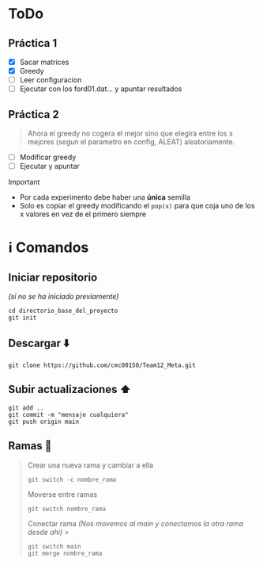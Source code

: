 # ToDo
## Práctica 1
- [x] Sacar matrices
- [x] Greedy
- [ ] Leer configuracion
- [ ] Ejecutar con los ford01.dat... y apuntar resultados
## Práctica 2
> Ahora el greedy no cogera el mejor sino que elegira entre los x mejores (segun el parametro en config, ALEAT) aleatoriamente.

- [ ] Modificar greedy
- [ ] Ejecutar y apuntar

> [!IMPORTANT]
> - Por cada experimento debe haber una **única** semilla
> - Solo es copiar el greedy modificando el `pop(x)` para que coja uno de los x valores en vez de el primero siempre

# ℹ️ Comandos
## Iniciar repositorio 
_(si no se ha iniciado previamente)_
```
cd directorio_base_del_proyecto
git init
```
## Descargar ⬇️
```
git clone https://github.com/cmc00150/Team12_Meta.git
```
## Subir actualizaciones ⬆️
```
git add ..
git commit -m "mensaje cualquiera"
git push origin main
```
## Ramas 🌳 
> Crear una nueva rama y cambiar a ella
> ```
> git switch -c nombre_rama
> ```
> Moverse entre ramas
> ```
> git switch nombre_rama
>```
> Conectar rama
>  _(Nos movemos al main y conectamos la otra rama desde ahi)_ >
> ```
> git switch main
> git merge nombre_rama
>```
